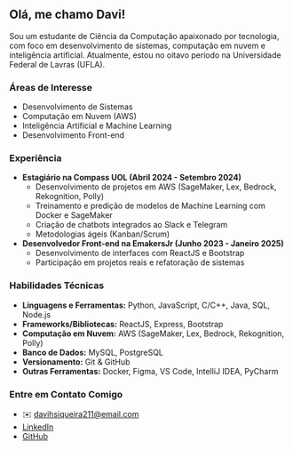 ## Olá, me chamo Davi! 

Sou um estudante de Ciência da Computação apaixonado por tecnologia, com foco em desenvolvimento de sistemas, computação em nuvem e inteligência artificial. Atualmente, estou no oitavo período na Universidade Federal de Lavras (UFLA).

### Áreas de Interesse

-   Desenvolvimento de Sistemas
-   Computação em Nuvem (AWS)
-   Inteligência Artificial e Machine Learning
-   Desenvolvimento Front-end

### Experiência

-   **Estagiário na Compass UOL (Abril 2024 - Setembro 2024)**
    -   Desenvolvimento de projetos em AWS (SageMaker, Lex, Bedrock, Rekognition, Polly)
    -   Treinamento e predição de modelos de Machine Learning com Docker e SageMaker
    -   Criação de chatbots integrados ao Slack e Telegram
    -   Metodologias ágeis (Kanban/Scrum)
-   **Desenvolvedor Front-end na EmakersJr (Junho 2023 - Janeiro 2025)**
    -   Desenvolvimento de interfaces com ReactJS e Bootstrap
    -   Participação em projetos reais e refatoração de sistemas

### Habilidades Técnicas

-   **Linguagens e Ferramentas:** Python, JavaScript, C/C++, Java, SQL, Node.js
-   **Frameworks/Bibliotecas:** ReactJS, Express, Bootstrap
-   **Computação em Nuvem:** AWS (SageMaker, Lex, Bedrock, Rekognition, Polly)
-   **Banco de Dados:** MySQL, PostgreSQL
-   **Versionamento:** Git & GitHub
-   **Outras Ferramentas:** Docker, Figma, VS Code, IntelliJ IDEA, PyCharm

### Entre em Contato Comigo

-   ✉️ davihsiqueira211@email.com
-    [LinkedIn](https://www.linkedin.com/in/davi-herm%C3%B3genes-siqueira-52a780216/)
-    [GitHub](https://github.com/DaviSiq)
